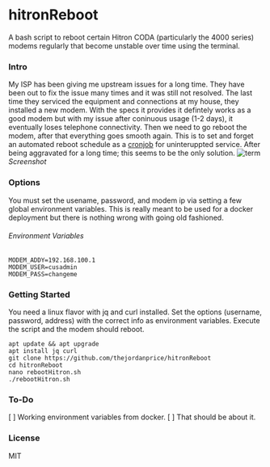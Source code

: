 # hitronReboot
A bash script to reboot certain Hitron CODA (particularly the 4000 series) modems regularly that become unstable over time using the terminal. 
### Intro
My ISP has been giving me upstream issues for a long time. They have been out to fix the issue many times and it was still not resolved. The last time they serviced the equipment and connections at my house, they installed a new modem. With the specs it provides it defintely works as a good modem but with my issue after coninuous usage (1-2 days), it eventually loses telephone connectivity. Then we need to go reboot the modem, after that everything goes smooth again.
This is to set and forget an automated reboot schedule as a [cronjob](https://help.ubuntu.com/community/CronHowto) for uninteruppted service. After being aggravated for a long time; this seems to be the only solution.
![term](https://i.imgur.com/xusvjvp.png)
*Screenshot*
### Options
You must set the usename, password, and modem ip via setting a few global environment variables. This is really meant to be used for a docker deployment but there is nothing wrong with going old fashioned.
###### Environment Variables
```
MODEM_ADDY=192.168.100.1
MODEM_USER=cusadmin
MODEM_PASS=changeme
```
### Getting Started
You need a linux flavor with jq and curl installed. Set the options (username, password, address) with the correct info as environment variables. Execute the script and the modem should reboot.
```
apt update && apt upgrade 
apt install jq curl
git clone https://github.com/thejordanprice/hitronReboot
cd hitronReboot
nano rebootHitron.sh
./rebootHitron.sh
```
### To-Do
[ ] Working environment variables from docker.
[ ] That should be about it.

### License

MIT